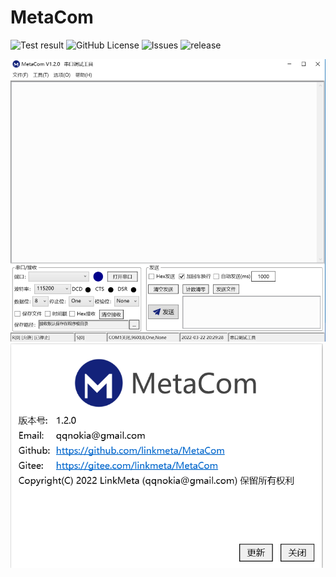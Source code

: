 # MetaCom

![Test result](https://img.shields.io/badge/Windows-passing-blue)
![GitHub License](https://img.shields.io/github/license/linkmeta/MetaCom?color=blue&style=flat-square)
![Issues](https://img.shields.io/github/issues/linkmeta/MetaCom?color=blue&style=flat-square)
![release](https://img.shields.io/github/release/linkmeta/MetaCom.svg)

<img src="https://github.com/linkmeta/MetaCom/blob/main/docs/MetaCom.png" width="700">
<img src="https://github.com/linkmeta/MetaCom/blob/main/docs/about.png" width="500">

